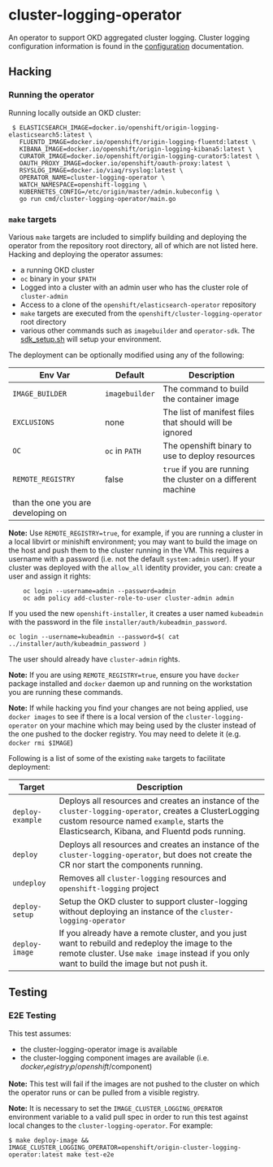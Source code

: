 # cluster-logging-operator
An operator to support OKD aggregated cluster logging.  Cluster logging configuration information
is found in the [configuration](./docs/configuration.md) documentation.

## Hacking

### Running the operator

Running locally outside an OKD cluster:
```
 $ ELASTICSEARCH_IMAGE=docker.io/openshift/origin-logging-elasticsearch5:latest \
   FLUENTD_IMAGE=docker.io/openshift/origin-logging-fluentd:latest \
   KIBANA_IMAGE=docker.io/openshift/origin-logging-kibana5:latest \
   CURATOR_IMAGE=docker.io/openshift/origin-logging-curator5:latest \
   OAUTH_PROXY_IMAGE=docker.io/openshift/oauth-proxy:latest \
   RSYSLOG_IMAGE=docker.io/viaq/rsyslog:latest \
   OPERATOR_NAME=cluster-logging-operator \
   WATCH_NAMESPACE=openshift-logging \
   KUBERNETES_CONFIG=/etc/origin/master/admin.kubeconfig \
   go run cmd/cluster-logging-operator/main.go
```
### `make` targets
Various `make` targets are included to simplify building and deploying the operator
from the repository root directory, all of which are not listed here.  Hacking and
deploying the operator assumes:
* a running OKD cluster
* `oc` binary in your `$PATH`
* Logged into a cluster with an admin user who has the cluster role of `cluster-admin`
* Access to a clone of the `openshift/elasticsearch-operator` repository
* `make` targets are executed from the `openshift/cluster-logging-operator` root directory
* various other commands such as `imagebuilder` and `operator-sdk`. The
   [sdk_setup.sh](https://raw.githubusercontent.com/openshift/origin-aggregated-logging/master/hack/sdk_setup.sh) will setup your environment.

The deployment can be optionally modified using any of the following:

| Env Var | Default | Description|
|---------|---------|------------|
|`IMAGE_BUILDER`|`imagebuilder`| The command to build the container image|
|`EXCLUSIONS`|none|The list of manifest files that should will be ignored|
|`OC`|`oc` in `PATH`| The openshift binary to use to deploy resources|
|`REMOTE_REGISTRY`|false|`true` if you are running the cluster on a different machine
    than the one you are developing on|
  
**Note:** Use `REMOTE_REGISTRY=true`, for example, if you are running a cluster in a
    local libvirt or minishift environment; you may want to build the image on the host
    and push them to the cluster running in the VM. This requires a username with a password (i.e. not the default `system:admin` user).
    If your cluster was deployed with the `allow_all` identity provider, you can:
create a user and assign it rights:
```
    oc login --username=admin --password=admin
    oc adm policy add-cluster-role-to-user cluster-admin admin
```

If you used the new `openshift-installer`, it creates a user named `kubeadmin`
    with the password in the file `installer/auth/kubeadmin_password`.

```oc login --username=kubeadmin --password=$( cat ../installer/auth/kubeadmin_password )```

The user should already have `cluster-admin` rights.

**Note:** If you are using `REMOTE_REGISTRY=true`, ensure you have `docker` package installed and `docker` daemon up and running on the workstation you are running these commands.


**Note:**  If while hacking you find your changes are not being applied, use
`docker images` to see if there is a local version of the `cluster-logging-operator`
on your machine which may being used by the cluster instead of the one pushed to
the docker registry.  You may need to delete it (e.g. `docker rmi $IMAGE`)

Following is a list of some of the existing `make` targets to facilitate deployment:

|Target|Description|
|------|-----------|
|`deploy-example`|Deploys all resources and creates an instance of the `cluster-logging-operator`, creates a ClusterLogging custom resource named `example`, starts the Elasticsearch, Kibana, and Fluentd pods running.|
|`deploy`|Deploys all resources and creates an instance of the `cluster-logging-operator`, but does not create the CR nor start the components running.|
|`undeploy`|Removes all `cluster-logging` resources and `openshift-logging` project|
|`deploy-setup`|Setup the OKD cluster to support cluster-logging without deploying an instance of the `cluster-logging-operator`|
|`deploy-image`|If you already have a remote cluster, and you just want to rebuild and redeploy the image to the remote cluster.  Use `make image` instead if you only want to build the image but not push it.|


## Testing

### E2E Testing
This test assumes:
* the cluster-logging-operator image is available
* the cluster-logging component images are available (i.e. $docker_registry_ip/openshift/$component)

**Note:** This test will fail if the images are not pushed to the cluster
on which the operator runs or can be pulled from a visible registry.

**Note:** It is necessary to set the `IMAGE_CLUSTER_LOGGING_OPERATOR` environment variable to a valid pull spec
in order to run this test against local changes to the `cluster-logging-operator`. For example:
```
$ make deploy-image && IMAGE_CLUSTER_LOGGING_OPERATOR=openshift/origin-cluster-logging-operator:latest make test-e2e
```
